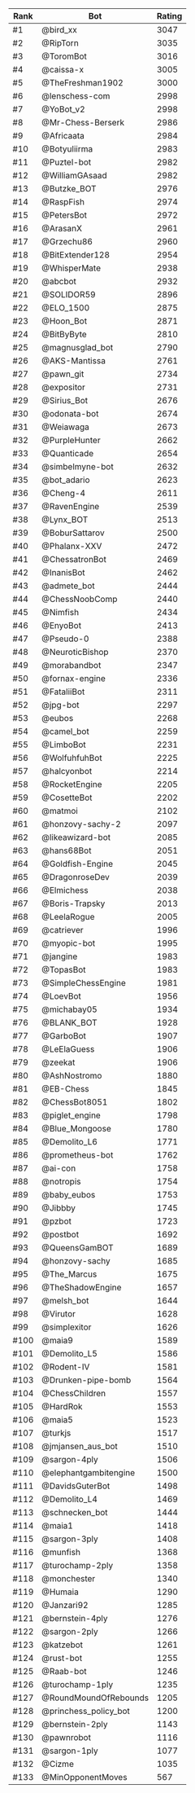 Rank|Bot|Rating
---|---|---
#1|@bird_xx|3047
#2|@RipTorn|3035
#3|@ToromBot|3016
#4|@caissa-x|3005
#5|@TheFreshman1902|3000
#6|@lenschess-com|2998
#7|@YoBot_v2|2998
#8|@Mr-Chess-Berserk|2986
#9|@Africaata|2984
#10|@Botyuliirma|2983
#11|@Puztel-bot|2982
#12|@WilliamGAsaad|2982
#13|@Butzke_BOT|2976
#14|@RaspFish|2974
#15|@PetersBot|2972
#16|@ArasanX|2961
#17|@Grzechu86|2960
#18|@BitExtender128|2954
#19|@WhisperMate|2938
#20|@abcbot|2932
#21|@SOLIDOR59|2896
#22|@ELO_1500|2875
#23|@Hoon_Bot|2871
#24|@BitByByte|2810
#25|@magnusglad_bot|2790
#26|@AKS-Mantissa|2761
#27|@pawn_git|2734
#28|@expositor|2731
#29|@Sirius_Bot|2676
#30|@odonata-bot|2674
#31|@Weiawaga|2673
#32|@PurpleHunter|2662
#33|@Quanticade|2654
#34|@simbelmyne-bot|2632
#35|@bot_adario|2623
#36|@Cheng-4|2611
#37|@RavenEngine|2539
#38|@Lynx_BOT|2513
#39|@BoburSattarov|2500
#40|@Phalanx-XXV|2472
#41|@ChessatronBot|2469
#42|@InanisBot|2462
#43|@admete_bot|2444
#44|@ChessNoobComp|2440
#45|@Nimfish|2434
#46|@EnyoBot|2413
#47|@Pseudo-0|2388
#48|@NeuroticBishop|2370
#49|@morabandbot|2347
#50|@fornax-engine|2336
#51|@FataliiBot|2311
#52|@jpg-bot|2297
#53|@eubos|2268
#54|@camel_bot|2259
#55|@LimboBot|2231
#56|@WolfuhfuhBot|2225
#57|@halcyonbot|2214
#58|@RocketEngine|2205
#59|@CosetteBot|2202
#60|@matmoi|2102
#61|@honzovy-sachy-2|2097
#62|@likeawizard-bot|2085
#63|@hans68Bot|2051
#64|@Goldfish-Engine|2045
#65|@DragonroseDev|2039
#66|@Elmichess|2038
#67|@Boris-Trapsky|2013
#68|@LeelaRogue|2005
#69|@catriever|1996
#70|@myopic-bot|1995
#71|@jangine|1983
#72|@TopasBot|1983
#73|@SimpleChessEngine|1981
#74|@LoevBot|1956
#75|@michabay05|1934
#76|@BLANK_BOT|1928
#77|@GarboBot|1907
#78|@LeElaGuess|1906
#79|@zeekat|1906
#80|@AshNostromo|1880
#81|@EB-Chess|1845
#82|@ChessBot8051|1802
#83|@piglet_engine|1798
#84|@Blue_Mongoose|1780
#85|@Demolito_L6|1771
#86|@prometheus-bot|1762
#87|@ai-con|1758
#88|@notropis|1754
#89|@baby_eubos|1753
#90|@Jibbby|1745
#91|@pzbot|1723
#92|@postbot|1692
#93|@QueensGamBOT|1689
#94|@honzovy-sachy|1685
#95|@The_Marcus|1675
#96|@TheShadowEngine|1657
#97|@melsh_bot|1644
#98|@Virutor|1628
#99|@simplexitor|1626
#100|@maia9|1589
#101|@Demolito_L5|1586
#102|@Rodent-IV|1581
#103|@Drunken-pipe-bomb|1564
#104|@ChessChildren|1557
#105|@HardRok|1553
#106|@maia5|1523
#107|@turkjs|1517
#108|@jmjansen_aus_bot|1510
#109|@sargon-4ply|1506
#110|@elephantgambitengine|1500
#111|@DavidsGuterBot|1498
#112|@Demolito_L4|1469
#113|@schnecken_bot|1444
#114|@maia1|1418
#115|@sargon-3ply|1408
#116|@munfish|1368
#117|@turochamp-2ply|1358
#118|@monchester|1340
#119|@Humaia|1290
#120|@Janzari92|1285
#121|@bernstein-4ply|1276
#122|@sargon-2ply|1266
#123|@katzebot|1261
#124|@rust-bot|1255
#125|@Raab-bot|1246
#126|@turochamp-1ply|1235
#127|@RoundMoundOfRebounds|1205
#128|@princhess_policy_bot|1200
#129|@bernstein-2ply|1143
#130|@pawnrobot|1116
#131|@sargon-1ply|1077
#132|@Cizme|1035
#133|@MinOpponentMoves|567
